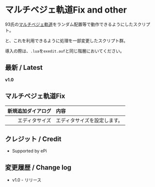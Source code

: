 # マルチベジェ軌道Fix and other

93氏の[マルチベジェ軌道](https://www.dropbox.com/sh/u73uud29hcxlply/AABH9ZhzL1P1kX-bWrL4asdDa?dl=0&preview=%E3%83%9E%E3%83%AB%E3%83%81%E3%83%99%E3%82%B8%E3%82%A7%E8%BB%8C%E9%81%93.zip)をランダム配置等で動作できるようにしたスクリプト。

と、これを利用できるように処理を一部変更したスクリプト群。

導入の際は、`.lua`を`exedit.auf`と同じ階層においてください。

## 最新 / Latest

**v1.0**

## マルチベジェ軌道Fix

| 新規追加ダイアログ | 内容 |
| -: | :- |
| エディタサイズ | エディタサイズを設定します。 |


## クレジット / Credit

- Supported by ePi

## 変更履歴 / Change log

- v1.0 - リリース

